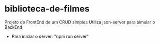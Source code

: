 # biblioteca-de-filmes

Projeto de FrontEnd de um CRUD simples
Utiliza json-server para simular o BackEnd
- Para iniciar o server: "npm run server"
